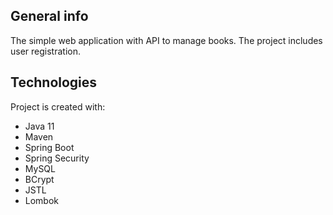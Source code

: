 ## General info
The simple web application with API to manage books. The project includes user registration.
	
## Technologies
Project is created with:
* Java 11
* Maven
* Spring Boot
* Spring Security
* MySQL
* BCrypt
* JSTL
* Lombok
